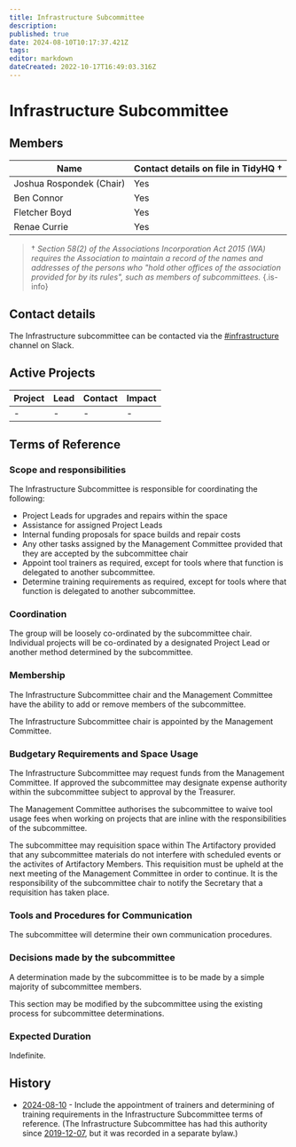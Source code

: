 ```yaml
---
title: Infrastructure Subcommittee
description: 
published: true
date: 2024-08-10T10:17:37.421Z
tags: 
editor: markdown
dateCreated: 2022-10-17T16:49:03.316Z
---
```


# Infrastructure Subcommittee

## Members

| Name                     | Contact details on file in TidyHQ † |
| ------------------------ | ----------------------------------- |
| Joshua Rospondek (Chair) | Yes                                 |
| Ben Connor               | Yes                                 |
| Fletcher Boyd            | Yes                                 |
| Renae Currie             | Yes                                 |

> † *Section 58(2) of the Associations Incorporation Act 2015 (WA) requires the Association to maintain a record of the names and addresses of the persons who "hold other offices of the association provided for by its rules", such as members of subcommittees.*
{.is-info}

## Contact details

The Infrastructure subcommittee can be contacted via the [#infrastructure](https://perthartifactory.slack.com/archives/CFWCKULHY) channel on Slack.

## Active Projects

| Project                    | Lead     | Contact          | Impact                                                                                                                              |
|----------------------------|----------|------------------|-------------------------------------------------------------------------------------------------------------------------------------|
| - | - | - | - |

## Terms of Reference

### Scope and responsibilities

The Infrastructure Subcommittee is responsible for coordinating the following:

* Project Leads for upgrades and repairs within the space
* Assistance for assigned Project Leads
* Internal funding proposals for space builds and repair costs
* Any other tasks assigned by the Management Committee provided that they are accepted by the subcommittee chair
* Appoint tool trainers as required, except for tools where that function is delegated to another subcommittee.
* Determine training requirements as required, except for tools where that function is delegated to another subcommittee.

### Coordination

The group will be loosely co-ordinated by the subcommittee chair. Individual projects will be co-ordinated by a designated Project Lead or another method determined by the subcommittee.

### Membership

The Infrastructure Subcommittee chair and the Management Committee have the ability to add or remove members of the subcommittee.

The Infrastructure Subcommittee chair is appointed by the Management Committee.

### Budgetary Requirements and Space Usage

The Infrastructure Subcommittee may request funds from the Management Committee. If approved the subcommittee may designate expense authority within the subcommittee subject to approval by the Treasurer.

The Management Committee authorises the subcommittee to waive tool usage fees when working on projects that are inline with the responsibilities of the subcommittee.

The subcommittee may requisition space within The Artifactory provided that any subcommittee materials do not interfere with scheduled events or the activites of Artifactory Members. This requisition must be upheld at the next meeting of the Management Committee in order to continue. It is the responsibility of the subcommittee chair to notify the Secretary that a requisition has taken place.

### Tools and Procedures for Communication

The subcommittee will determine their own communication procedures.

### Decisions made by the subcommittee

A determination made by the subcommittee is to be made by a simple majority of subcommittee members.

This section may be modified by the subcommittee using the existing process for subcommittee determinations.

### Expected Duration

Indefinite.

## History

* [2024-08-10](/minutes/Committee/2024-08-10) - Include the appointment of trainers and determining of training requirements in the Infrastructure Subcommittee terms of reference. (The Infrastructure Subcommittee has had this authority since [2019-12-07](/minutes/Committee/2019-12-07), but it was recorded in a separate bylaw.)

